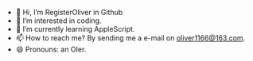 - 👋 Hi, I’m RegisterOliver in Github
- 👀 I’m interested in coding.
- 🌱 I’m currently learning AppleScript.
- 📫 How to reach me? By sending me a e-mail on oliver1166@163.com.
- 😄 Pronouns: an OIer.

<!---
RegisterOliver/RegisterOliver is a ✨ special ✨ repository because its `README.md` (this file) appears on your GitHub profile.
You can click the Preview link to take a look at your changes.
--->

